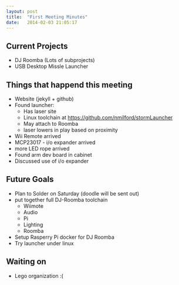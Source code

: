 ```yaml
---
layout: post
title:  "First Meeting Minutes"
date:   2014-02-03 21:05:17
---
```


## Current Projects ##
- DJ Roomba (Lots of subprojects)
- USB Desktop Missle Launcher

## Things that happend this meeting ##
- Website (jekyll + github)
- Found launcher:
  - Has laser site
  - Linux toolchain at https://github.com/nmilford/stormLauncher
  - May attach to Roomba
  - laser lowers in play based on proximity
- Wii Remote arrived
- MCP23017 - i/o expander arrived
- more LED rope arrived
- Found arm dev board in cabinet
- Discussed use of i/o expander

## Future Goals ##
- Plan to Solder on Saturday (doodle will be sent out)
- put together full DJ-Roomba toolchain
  - Wiimote
  - Audio
  - Pi
  - Lighting
  - Roomba
- Setup Rasperry Pi docker for DJ Roomba
- Try launcher under linux

## Waiting on ##
- Lego organization :(


